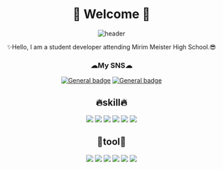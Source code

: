<div align=center> 

# 🌼 Welcome 🌼

![header](https://capsule-render.vercel.app/api?type=Cylinder&color=778777&height=300&section=header&text=YejinGit&fontSize=90&fontColor=4f5c4f)

✨Hello, I am a student developer attending Mirim Meister High School.😎<br/>
  
  
### ☁My SNS☁
<a href="https://www.instagram.com/yj.213527/?hl=ko">![General badge](https://img.shields.io/badge/Instagram-E4405F?style=for-the-badge&logo=instagram&logoColor=white)</a>
<a href="https://www.facebook.com/profile.php?id=100064147696075">![General badge](https://img.shields.io/badge/Facebook-1877F2?style=for-the-badge&logo=facebook&logoColor=white)</a>

## 🔥skill🔥
<img src="https://img.shields.io/badge/Java-007396?style=flat-square&logo=Java&logoColor=FFFFFF"/> <img src="https://img.shields.io/badge/C-A8B9CC?style=flat-square&logo=C&logoColor=FFFFFF"/> <img src="https://img.shields.io/badge/HTML5-E34F26?style=flat-square&logo=HTML5&logoColor=FFFFFF"/> <img src="https://img.shields.io/badge/CSS3-1572B6?style=flat-square&logo=CSS3&logoColor=FFFFFF"/> <img src="https://img.shields.io/badge/Javascript-F7DF1E?style=flat-square&logo=JavaScript&logoColor=FFFFFF"/> <img src="https://img.shields.io/badge/PHP-777BB4?style=flat-square&logo=PHP&logoColor=FFFFFF"/>

## 🌙tool🌙
<img src="https://img.shields.io/badge/Visual Studio-5C2D91?style=flat-square&logo=Visual Studio&logoColor=FFFFFF"/> <img src="https://img.shields.io/badge/Visual Studio Code-007ACC?style=flat-square&logo=Visual Studio Code&logoColor=FFFFFF"/> <img src="https://img.shields.io/badge/Sublime Text-FF9800?style=flat-square&logo=Sublime Text&logoColor=FFFFFF"/> <img src="https://img.shields.io/badge/Eclipse IDE-2C2255?style=flat-square&logo=Eclipse IDE&logoColor=FFFFFF"/> <img src="https://img.shields.io/badge/IntelliJ IDEA-000000?style=flat-square&logo=IntelliJ IDEA&logoColor=FFFFFF"/> <img src="https://img.shields.io/badge/Android Studio-3DDC84?style=flat-square&logo=Android Studio&logoColor=FFFFFF"/>
